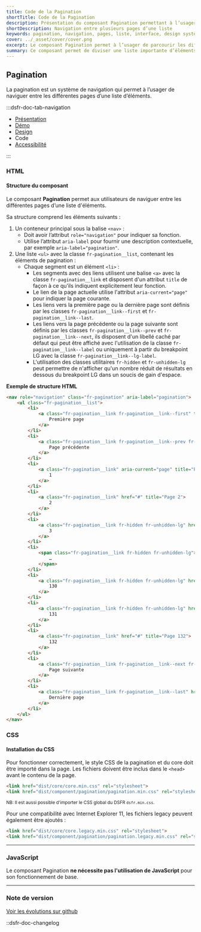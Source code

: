 ```yaml
---
title: Code de la Pagination
shortTitle: Code de la Pagination
description: Présentation du composant Pagination permettant à l’usager de naviguer facilement entre les pages d’une liste d’éléments trop longue pour être affichée en une seule fois.
shortDescription: Navigation entre plusieurs pages d’une liste
keywords: pagination, navigation, pages, liste, interface, design système, DSFR, accessibilité
cover: ../_asset/cover/cover.png
excerpt: Le composant Pagination permet à l’usager de parcourir les différentes pages d’une liste d’éléments, avec des repères clairs, une troncature automatique et des actions de navigation simples.
summary: Ce composant permet de diviser une liste importante d’éléments en plusieurs pages pour améliorer la lisibilité et l’expérience de navigation. Il intègre des repères de position, des boutons d’accès direct et une gestion responsive adaptée. Sa structure fixe garantit la cohérence et l’accessibilité dans l’ensemble des parcours utilisateurs tout en optimisant le référencement du contenu.
---
```


## Pagination

La pagination est un système de navigation qui permet à l’usager de naviguer entre les différentes pages d’une liste d’éléments.

:::dsfr-doc-tab-navigation

- [Présentation](../index.md)
- [Démo](../demo/index.md)
- [Design](../design/index.md)
- Code
- [Accessibilité](../accessibility/index.md)

:::

### HTML

#### Structure du composant

Le composant **Pagination** permet aux utilisateurs de naviguer entre les différentes pages d’une liste d'éléments.

Sa structure comprend les éléments suivants :

1. Un conteneur principal sous la balise `<nav>` :
    - Doit avoir l’attribut `role="navigation"` pour indiquer sa fonction.
    - Utilise l’attribut `aria-label` pour fournir une description contextuelle, par exemple `aria-label="pagination"`.
2. Une liste `<ul>` avec la classe `fr-pagination__list`, contenant les éléments de pagination :
    - Chaque segment est un élément `<li>` :
      - Les segments avec des liens utilisent une balise `<a>` avec la classe `fr-pagination__link` et disposent d'un attribut `title` de façon à ce qu’ils indiquent explicitement leur fonction.
      - Le lien de la page actuelle utilise l'attribut `aria-current="page"` pour indiquer la page courante.
      - Les liens vers la première page ou la dernière page sont définis par les classes `fr-pagination__link--first` et `fr-pagination__link--last`.
      - Les liens vers la page précédente ou la page suivante sont définis par les classes `fr-pagination__link--prev` et `fr-pagination__link--next`, ils disposent d'un libellé caché par défaut qui peut être affiché avec l'utilisation de la classe `fr-pagination__link--label` ou uniquement à partir du breakpoint LG avec la classe `fr-pagination__link--lg-label`.
      - L'utilisation des classes utilitaires `fr-hidden` et `fr-unhidden-lg` peut permettre de n'afficher qu'un nombre réduit de résultats en dessous du breakpoint LG dans un soucis de gain d'espace.

**Exemple de structure HTML**

```HTML
<nav role="navigation" class="fr-pagination" aria-label="pagination">
    <ul class="fr-pagination__list">
        <li>
            <a class="fr-pagination__link fr-pagination__link--first" title="Première page" aria-disabled="true" role="link">
                Première page
            </a>
        </li>
        <li>
            <a class="fr-pagination__link fr-pagination__link--prev fr-pagination__link--lg-label" title="Page précédente" aria-disabled="true" role="link">
                Page précédente
            </a>
        </li>
        <li>
            <a class="fr-pagination__link" aria-current="page" title="Page 1">
                1
            </a>
        </li>
        <li>
            <a class="fr-pagination__link" href="#" title="Page 2">
                2
            </a>
        </li>
        <li>
            <a class="fr-pagination__link fr-hidden fr-unhidden-lg" href="#" title="Page 3">
                3
            </a>
        </li>
        <li>
            <span class="fr-pagination__link fr-hidden fr-unhidden-lg">
                …
            </span>
        </li>
        <li>
            <a class="fr-pagination__link fr-hidden fr-unhidden-lg" href="#" title="Page 130">
                130
            </a>
        </li>
        <li>
            <a class="fr-pagination__link fr-hidden fr-unhidden-lg" href="#" title="Page 131">
                131
            </a>
        </li>
        <li>
            <a class="fr-pagination__link" href="#" title="Page 132">
                132
            </a>
        </li>
        <li>
            <a class="fr-pagination__link fr-pagination__link--next fr-pagination__link--lg-label" id="pagination-6519" href="#" title="Page suivante">
                Page suivante
            </a>
        </li>
        <li>
            <a class="fr-pagination__link fr-pagination__link--last" href="#" title="Dernière page">
                Dernière page
            </a>
        </li>
    </ul>
</nav>
```

### CSS

#### Installation du CSS

Pour fonctionner correctement, le style CSS de la pagination et du core doit être importé dans la page. Les fichiers doivent être inclus dans le `<head>` avant le contenu de la page.

```HTML
<link href="dist/core/core.min.css" rel="stylesheet">
<link href="dist/component/pagination/pagination.min.css" rel="stylesheet">
```

<small>NB: Il est aussi possible d'importer le CSS global du DSFR `dsfr.min.css`.</small>

Pour une compatibilité avec Internet Explorer 11, les fichiers legacy peuvent également être ajoutés :

```HTML
<link href="dist/core/core.legacy.min.css" rel="stylesheet">
<link href="dist/component/pagination/pagination.legacy.min.css" rel="stylesheet">
```

---

### JavaScript

Le composant Pagination **ne nécessite pas l'utilisation de JavaScript** pour son fonctionnement de base.

---

### Note de version

[Voir les évolutions sur github](https://github.com/GouvernementFR/dsfr/pulls?q=is%3Apr+is%3Aclosed+is%3Amerged+pagination+)

::dsfr-doc-changelog
